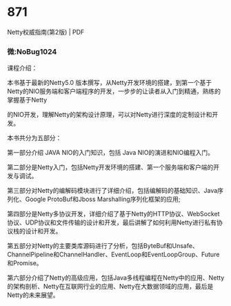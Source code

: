 # 871
Netty权威指南(第2版) | PDF
### 微:NoBug1024 


课程介绍：

本书基于最新的Netty5.0 版本撰写，从Netty开发环境的搭建，到第一个基于Netty的NIO服务端和客户端程序的开发，一步步的让读者从入门到精通，熟练的掌握基于Netty

的NIO开发，理解Netty的架构设计原理，可以对Netty进行深度的定制设计和开发。

本书共分为五部分：

第一部分介绍 JAVA NIO的入门知识，包括 Java NIO的演进和NIO编程入门。

第二部分是Netty入门，包括Netty开发环境的搭建、第一个服务端和客户端的开发与调试。

第三部分对Netty的编解码模块进行了详细介绍，包括编解码的基础知识、Java序列化、Google ProtoBuf和Jboss Marshalling序列化框架的应用;

第四部分是Netty多协议开发，详细介绍了基于Netty的HTTP协议、WebSocket协议、UDP协议和文件传输的设计和开发，最后讲解了如何利用Netty进行私有协议栈的设计和开发。

第五部分对Netty的主要类库源码进行了分析，包括ByteBuf和Unsafe、ChannelPipeline和ChannelHandler、EventLoop和EventLoopGroup、Future和Promise。

第六部分介绍了Netty的高级应用，包括Java多线程编程在Netty中的应用、Netty的架构剖析、Netty在互联网行业的应用、Netty在大数据领域的应用，最后是Netty的未来展望。
